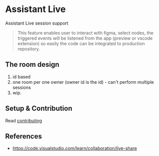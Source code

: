 # Assistant Live

Assistant Live session support

> This feature enables user to interact with figma, select nodes, the triggered events will be listened from the app (preview or vscode extension) so easily the code can be integrated to production repository.

## The room design

1. id based
2. one room per one owner (owner id is the id) - can't perform multiple sessions
3. wip.

## Setup & Contribution

Read [contributing](./CONTRIBUTING.md)

## References

- https://code.visualstudio.com/learn/collaboration/live-share
